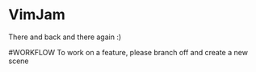 # VimJam
There and back and there again :) 

#WORKFLOW
To work on a feature, please branch off and create a new scene 

